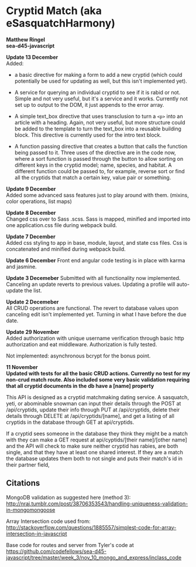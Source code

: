 # Cryptid Match (aka eSasquatchHarmony)
**Matthew Ringel**  
**sea-d45-javascript**  

**Update 13 December**  
Added:

- a basic directive for making a form to add a new cryptid (which could potentially be used for updating as well, but this isn't implemented yet).

- A service for querying an individual cryptid to see if it is rabid or not.  Simple and not very useful, but it's a service and it works.  Currently not set up to output to the DOM, it just appends to the error array.

- A simple text_box directive that uses transclusion to turn a ```<p>``` into an article with a heading.  Again, not very useful, but more structure could be added to the template to turn the text_box into a reusable building block.  This directive is currently used for the intro text block.

- A function passing directive that creates a button that calls the function being passed to it.  Three uses of the directive are in the code now, where a sort function is passed through the button to allow sorting on different keys in the cryptid model; name, species, and habitat.  A different function could be passed to, for example, reverse sort or find all the cryptids that match a certain key, value pair or something.

**Update 9 December**  
Added some advanced sass features just to play around with them.  (mixins, color operations, list maps)

**Update 8 December**  
Changed css over to Sass .scss.  Sass is mapped, minified and imported into one application.css file during webpack build.

**Update 7 December**  
Added css styling to app in base, module, layout, and state css files.  Css is concatenated and minified during webpack build.

**Update 6 December**
Front end angular code testing is in place with karma and jasmine.

**Update 3 Decemeber**
Submitted with all functionality now implemented.  Canceling an update reverts to previous values.  Updating a profile will auto-update the list.


**Update 2 Decemeber**  
All CRUD operations are functional.  The revert to database values upon canceling edit isn't implemented yet.  Turning in what I have before the due date.


**Update 29 November**  
Added authorization with unique username verification through basic http authorization and eat middleware.  Authorization is fully tested.

Not implemented: asynchronous bcrypt for the bonus point.

**11 November**  
**Updated with tests for all the basic CRUD actions.  Currently no test for my non-crud match route.  Also included some very basic validation requiring that all cryptid documents in the db have a [name] property**

This API is designed as a cryptid matchmaking dating service.  A sasquatch, yeti, or abominable snowman can input their details through the POST at /api/cryptids, update their info through PUT at /api/cryptids, delete their details through DELETE at /api/cryptids/[name], and get a listing of all cryptids in the database through GET at api/cryptids.

If a cryptid sees someone in the database they think they might be a match with they can make a GET request at api/cyptids/[their name]/[other name] and the API will check to make sure neither cryptid has rabies, are both single, and that they have at least one shared interest.  If they are a match the database updates them both to not single and puts their match's id in their partner field,




## Citations

MongoDB validation as suggested here (method 3):  
http://nraj.tumblr.com/post/38706353543/handling-uniqueness-validation-in-mongomongoose

Array Intersection code used from:
http://stackoverflow.com/questions/1885557/simplest-code-for-array-intersection-in-javascript

Base code for routes and server from Tyler's code at https://github.com/codefellows/sea-d45-javascript/tree/master/week_3/nov_10_mongo_and_express/inclass_code
